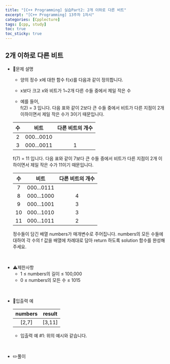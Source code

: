 ```yaml
---
title: "[C++ Programming] 실습Part2: 2개 이하로 다른 비트"
excerpt: "[C++ Programming] 13주차 1차시"
categories: [Cpplecture]
tags: [cpp, study]
toc: true
toc_sticky: true
---
```


## 2개 이하로 다른 비트

+ 📝문제 설명 

    + 양의 정수 x에 대한 함수 f(x)를 다음과 같이 정의합니다.
    + x보다 크고 x와 비트가 1~2개 다른 수들 중에서 제일 작은 수 
    
    + 예를 들어,  
    f(2) = 3 입니다. 다음 표와 같이 2보다 큰 수들 중에서 비트가 다른 지점이 2개 이하이면서 제일 작은 수가 3이기 때문입니다.
        
   | 수 |	비트 |	다른 비트의 개수 |
   |:--:|:-----:|:----------------:|
   | 2	| 000...0010| |	
    | 3 | 	000...0011 | 	1 |  

    f(7) = 11 입니다. 다음 표와 같이 7보다 큰 수들 중에서 비트가 다른 지점이 2개 이하이면서 제일 작은 수가 11이기 때문입니다.
    
    |수 | 	비트 |	다른 비트의 개수 |
    |:--:|:----:|:----------------:|
    | 7 |	000...0111 | 	 |
    | 8 |	000...1000 | 	4 |
    | 9 |	000...1001 | 	3 |
    | 10 |	000...1010 | 	3 |
    | 11 |	000...1011 | 	2 |

    정수들이 담긴 배열 numbers가 매개변수로 주어집니다. numbers의 모든 수들에 대하여 각 수의 f 값을 배열에 차례대로 담아 return 하도록 solution 함수를 완성해주세요.

<br/>

+ ⚠️제한사항
    + 1 ≤ numbers의 길이 ≤ 100,000
    + 0 ≤ numbers의 모든 수 ≤ 1015
    
<br/>

+ 📜입출력 예

   |  numbers       |       result      | 
   | :-----------: | :---------------: | 
   | [2,7]  |   [3,11]   | 

   + 입출력 예 #1: 위의 예시와 같습니다.

<br/>

+ ✏️풀이